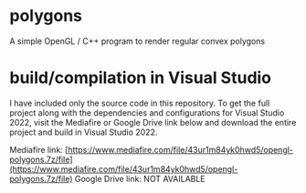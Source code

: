 # polygons
A simple OpenGL / C++ program to render regular convex polygons

# build/compilation in Visual Studio
I have included only the source code in this repository. To get the full project along with the dependencies and configurations for Visual Studio 2022, visit the Mediafire or Google Drive link below and download the entire project and build in Visual Studio 2022.

Mediafire link: [https://www.mediafire.com/file/43ur1m84yk0hwd5/opengl-polygons.7z/file](https://www.mediafire.com/file/43ur1m84yk0hwd5/opengl-polygons.7z/file)
Google Drive link: NOT AVAILABLE
